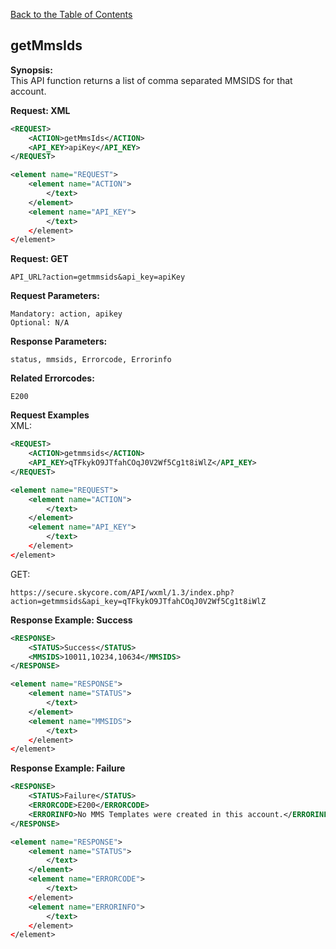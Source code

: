 [Back to the Table of Contents](/1.3/README.md)

## getMmsIds

__Synopsis:__  
This API function returns a list of comma separated MMSIDS for that account.

__Request: XML__
```xml
<REQUEST>
    <ACTION>getMmsIds</ACTION>
    <API_KEY>apiKey</API_KEY>
</REQUEST>
```

```xml
<element name="REQUEST">
	<element name="ACTION">
		</text>
	</element>
	<element name="API_KEY">
		</text>
	</element>
</element>
```

__Request: GET__  

    API_URL?action=getmmsids&api_key=apiKey
    
__Request Parameters:__

    Mandatory: action, apikey
    Optional: N/A

__Response Parameters:__

    status, mmsids, Errorcode, Errorinfo

__Related Errorcodes:__

    E200

__Request Examples__  
XML:
```xml
<REQUEST>
    <ACTION>getmmsids</ACTION>
    <API_KEY>qTFkykO9JTfahCOqJ0V2Wf5Cg1t8iWlZ</API_KEY>    
</REQUEST>
```

```xml
<element name="REQUEST">
	<element name="ACTION">
		</text>
	</element>
	<element name="API_KEY">
		</text>
	</element>
</element>
```

GET:

    https://secure.skycore.com/API/wxml/1.3/index.php?action=getmmsids&api_key=qTFkykO9JTfahCOqJ0V2Wf5Cg1t8iWlZ

__Response Example: Success__
```xml
<RESPONSE>
    <STATUS>Success</STATUS>
    <MMSIDS>10011,10234,10634</MMSIDS>
</RESPONSE>
```

```xml
<element name="RESPONSE">
	<element name="STATUS">
		</text>
	</element>
	<element name="MMSIDS">
	    </text>
	</element>
</element>
```

__Response Example: Failure__
```xml
<RESPONSE>
    <STATUS>Failure</STATUS>
    <ERRORCODE>E200</ERRORCODE>
    <ERRORINFO>No MMS Templates were created in this account.</ERRORINFO>
</RESPONSE>
```

```xml
<element name="RESPONSE">
	<element name="STATUS">
		</text>
	</element>
	<element name="ERRORCODE">
		</text>
	</element>
	<element name="ERRORINFO">
		</text>
	</element>
</element>
```
